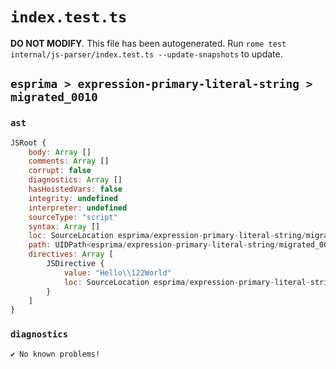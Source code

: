 # `index.test.ts`

**DO NOT MODIFY**. This file has been autogenerated. Run `rome test internal/js-parser/index.test.ts --update-snapshots` to update.

## `esprima > expression-primary-literal-string > migrated_0010`

### `ast`

```javascript
JSRoot {
	body: Array []
	comments: Array []
	corrupt: false
	diagnostics: Array []
	hasHoistedVars: false
	integrity: undefined
	interpreter: undefined
	sourceType: "script"
	syntax: Array []
	loc: SourceLocation esprima/expression-primary-literal-string/migrated_0010/input.js 1:0-1:16
	path: UIDPath<esprima/expression-primary-literal-string/migrated_0010/input.js>
	directives: Array [
		JSDirective {
			value: "Hello\\122World"
			loc: SourceLocation esprima/expression-primary-literal-string/migrated_0010/input.js 1:0-1:16
		}
	]
}
```

### `diagnostics`

```
✔ No known problems!

```
